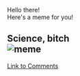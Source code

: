 Hello there! <br>Here's a meme for you!<br>
## Science, bitch<br>![meme](https://i.redd.it/4ojud2yjysd51.jpg)<br>
[Link to Comments](https://reddit.com/r/dankmemes/comments/i01620/science_bitch/)
